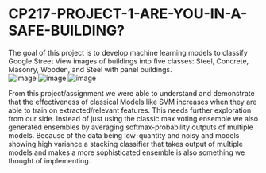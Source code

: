 # CP217-PROJECT-1-ARE-YOU-IN-A-SAFE-BUILDING?
The goal of this project is to develop machine learning models to classify Google Street View images of buildings into five classes: Steel, Concrete, Masonry, Wooden, and Steel with panel buildings.  
![image](https://github.com/user-attachments/assets/5d0f0360-4480-4381-b68a-5de5b8df7e8d)
![image](https://github.com/user-attachments/assets/02552801-2c41-445f-979e-7597206ffb5d)
![image](https://github.com/user-attachments/assets/57ead882-5d39-4e66-b565-bb862e29b741)

From this project/assignment we were able to understand and demonstrate that the effectiveness of
classical Models like SVM increases when they are able to train on extracted/relevant features. This
needs further exploration from our side. Instead of just using the classic max voting ensemble we also
generated ensembles by averaging softmax-probability outputs of multiple models. Because of the
data being low-quantity and noisy and models showing high variance a stacking classifier that takes
output of multiple models and makes a more sophisticated ensemble is also something we thought
of implementing.

